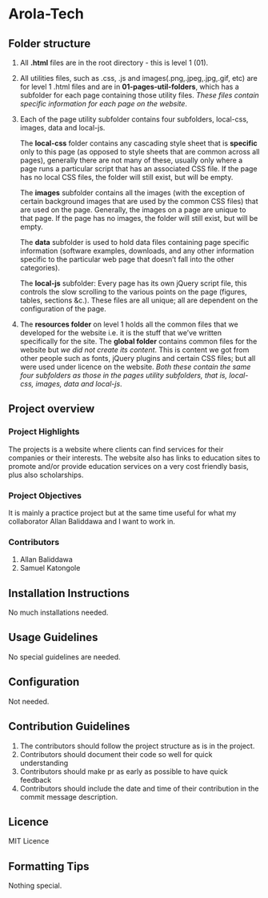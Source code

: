 # Arola-Tech

## Folder structure

1. All **.html** files are in the root directory - this is level 1 (01).

2. All utilities files, such as .css, .js and images(.png,.jpeg,.jpg,.gif, etc)
    are for level 1 .html files and are in **01-pages-util-folders**, which has a subfolder
    for each page containing those utility files. *These files contain specific* 
    *information for each page on the website*.

3. Each of the page utility subfolder contains four subfolders, local-css, images,
    data and local-js. 
    
    The **local-css** folder contains any cascading style sheet that is **specific** only to this page (as opposed to style sheets that are common across all pages), generally there are not many of these, usually only where a page runs a particular script that has an associated CSS file. If the page has no local CSS files, the folder will still exist, but will be empty.

    The **images** subfolder contains all the images (with the exception of certain background images that are used by the common CSS files) that are used on the page. Generally, the images on a page are unique to that page. If the page has no images, the folder will still exist, but will be empty.

    The **data** subfolder is used to hold data files containing page specific information (software examples, downloads, and any other information specific to the particular web page that doesn’t fall into the other categories).

    The **local-js** subfolder: Every page has its own jQuery script file, this controls the slow scrolling to the various points on the page (figures, tables, sections &c.). These files are all unique; all are dependent on the configuration of the page.

4. The **resources folder** on level 1 holds all the common files that we developed for the website i.e. it is the stuff that we’ve written specifically for the site. The **global folder** contains common files for the website but *we did not create its content*. This is content we got from other people such as fonts, jQuery plugins and certain CSS files; but all were used under licence on the website. *Both these contain the same four subfolders as* *those in the pages utility subfolders, that is, local-css, images, data and local-js*. 




## Project overview

### Project Highlights
The projects is a website where clients can find services for their companies or their interests. The website also has links to education sites to promote and/or provide education services on a very cost friendly basis, plus also scholarships.

### Project Objectives
It is mainly a practice project but at the same time useful for what my collaborator Allan Baliddawa and I want to work in. 

### Contributors
1. Allan Baliddawa 
2. Samuel Katongole

## Installation Instructions
No much installations needed.

## Usage Guidelines
No special guidelines are needed.


## Configuration
Not needed.

## Contribution Guidelines
1. The contributors should follow the project structure as is in the project. 
2. Contributors should document their code so well for quick understanding
3. Contributors should make pr as early as possible to have quick feedback
4. Contributors should include the date and time of their contribution in the commit message description. 


## Licence
MIT Licence

## Formatting Tips
Nothing special.